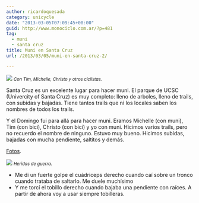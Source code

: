 ```yaml
---
author: ricardoquesada
category: unicycle
date: "2013-03-05T07:09:45+00:00"
guid: http://www.monociclo.com.ar/?p=481
tag:
  - muni
  - santa cruz
title: Muni en Santa Cruz
url: /2013/03/05/muni-en-santa-cruz-2/

---
```

![](/images/muni-en-santa-cruz-2-gente.jpg) 
<small>*Con Tim, Michelle, Christo y otros ciclistas.*</small>

Santa Cruz es un excelente lugar para hacer muni.
El parque de UCSC (Univercity of Santa Cruz) es muy completo: lleno de arboles, lleno de trails, con subidas y bajadas.
Tiene tantos trails que ni los locales saben los nombres de todos los trails.

Y el Domingo fui para allá para hacer muni.
Eramos Michelle (con muni), Tim (con bici), Christo (con bici) y yo con muni.
Hicimos varios trails, pero no recuerdo el nombre de ninguno.
Estuvo muy bueno.
Hicimos subidas, bajadas con mucha pendiente, saltitos y demás.

[Fotos](https://photos.app.goo.gl/BmxBqVmiKWNZJGCE6).

![](/images/muni-en-santa-cruz-2-heridas.jpg) 
<small>*Heridas de guerra.*</small>

- Me di un fuerte golpe el cuádriceps derecho cuando caí sobre un tronco cuando trataba de saltarlo. Me duele muchísimo
- Y me torcí el tobillo derecho cuando bajaba una pendiente con raíces. A partir de ahora voy a usar siempre tobilleras.
